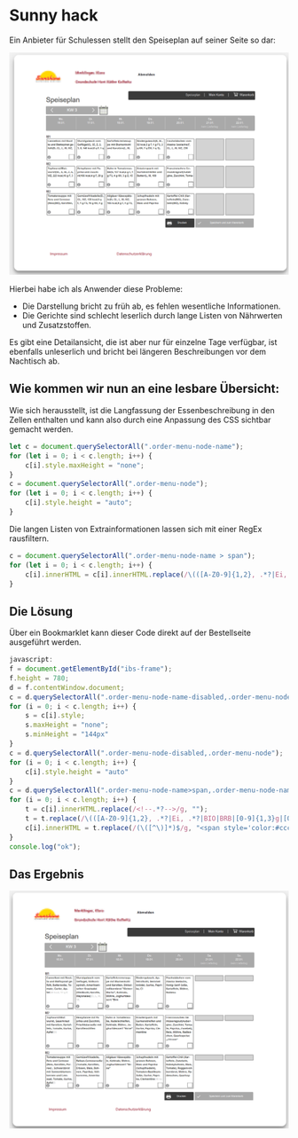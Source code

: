 # Sunny hack

Ein Anbieter für Schulessen stellt den Speiseplan auf seiner Seite so dar:

![](plan_vorher.png)

Hierbei habe ich als Anwender diese Probleme:
* Die Darstellung bricht zu früh ab, es fehlen wesentliche Informationen.
* Die Gerichte sind schlecht leserlich durch lange Listen von Nährwerten und Zusatzstoffen.

Es gibt eine Detailansicht, die ist aber nur für einzelne Tage verfügbar, ist ebenfalls unleserlich und bricht bei längeren Beschreibungen vor dem Nachtisch ab.

## Wie kommen wir nun an eine lesbare Übersicht:

Wie sich herausstellt, ist die Langfassung der Essenbeschreibung in den Zellen enthalten und kann also durch eine Anpassung des CSS sichtbar gemacht werden.
```javascript
let c = document.querySelectorAll(".order-menu-node-name");
for (let i = 0; i < c.length; i++) {
    c[i].style.maxHeight = "none";
}
c = document.querySelectorAll(".order-menu-node");
for (let i = 0; i < c.length; i++) {
    c[i].style.height = "auto";
}
```

Die langen Listen von Extrainformationen lassen sich mit einer RegEx rausfiltern.
```javascript
c = document.querySelectorAll(".order-menu-node-name > span");
for (let i = 0; i < c.length; i++) {
    c[i].innerHTML = c[i].innerHTML.replace(/\(([A-Z0-9]{1,2}, .*?|Ei, .*?|BIO)\)/g, "")
}
```

## Die Lösung

Über ein Bookmarklet kann dieser Code direkt auf der Bestellseite ausgeführt werden.

```javascript
javascript:
f = document.getElementById("ibs-frame");
f.height = 780;
d = f.contentWindow.document;
c = d.querySelectorAll(".order-menu-node-name-disabled,.order-menu-node-name");
for (i = 0; i < c.length; i++) {
    s = c[i].style;
    s.maxHeight = "none";
    s.minHeight = "144px"
}
c = d.querySelectorAll(".order-menu-node-disabled,.order-menu-node");
for (i = 0; i < c.length; i++) {
    c[i].style.height = "auto"
}
c = d.querySelectorAll(".order-menu-node-name>span,.order-menu-node-name-disabled>span");
for (i = 0; i < c.length; i++) {
    t = c[i].innerHTML.replace(/<!--.*?-->/g, "");
    t = t.replace(/\(([A-Z0-9]{1,2}, .*?|Ei, .*?|BIO|BRB|[0-9]{1,3}g|[0-9]{1,3} kcal,.*?)\)/g, "");
    c[i].innerHTML = t.replace(/(\([^\)]*)$/g, "<span style='color:#ccc'>$1</span>")
}
console.log("ok");
```

## Das Ergebnis
![](plan_nachher.png)
